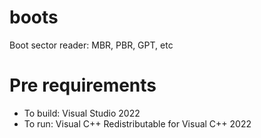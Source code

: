 # boots
Boot sector reader: MBR, PBR, GPT, etc

# Pre requirements

- To build: Visual Studio 2022
- To run: Visual C++ Redistributable for Visual C++ 2022

